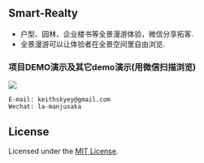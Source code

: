 ## Smart-Realty

* 户型、园林、企业楼书等全景漫游体验，微信分享拓客.
* 全景漫游可以让体验者在全景空间里自由浏览.

### 项目DEMO演示及其它demo演示(用微信扫描浏览)
<p>
<img src="http://webcase.51hitech.com/source/assets/images/smart-realty.png" style="display:block;max-width:65%">
</p>

```Text
E-mail: keithskyey@gmail.com
Wechat: la-manjusaka
```

## License

Licensed under the [MIT License](http://opensource.org/licenses/MIT).
